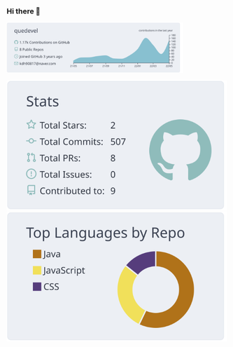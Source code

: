 ###  Hi there 👋
<img width="80%" src="https://raw.githubusercontent.com/quedevel/quedevel/master/profile-summary-card-output/nord_bright/0-profile-details.svg">

![](https://raw.githubusercontent.com/quedevel/quedevel/master/profile-summary-card-output/nord_bright/3-stats.svg)
![](https://raw.githubusercontent.com/quedevel/quedevel/master/profile-summary-card-output/nord_bright/1-repos-per-language.svg)

